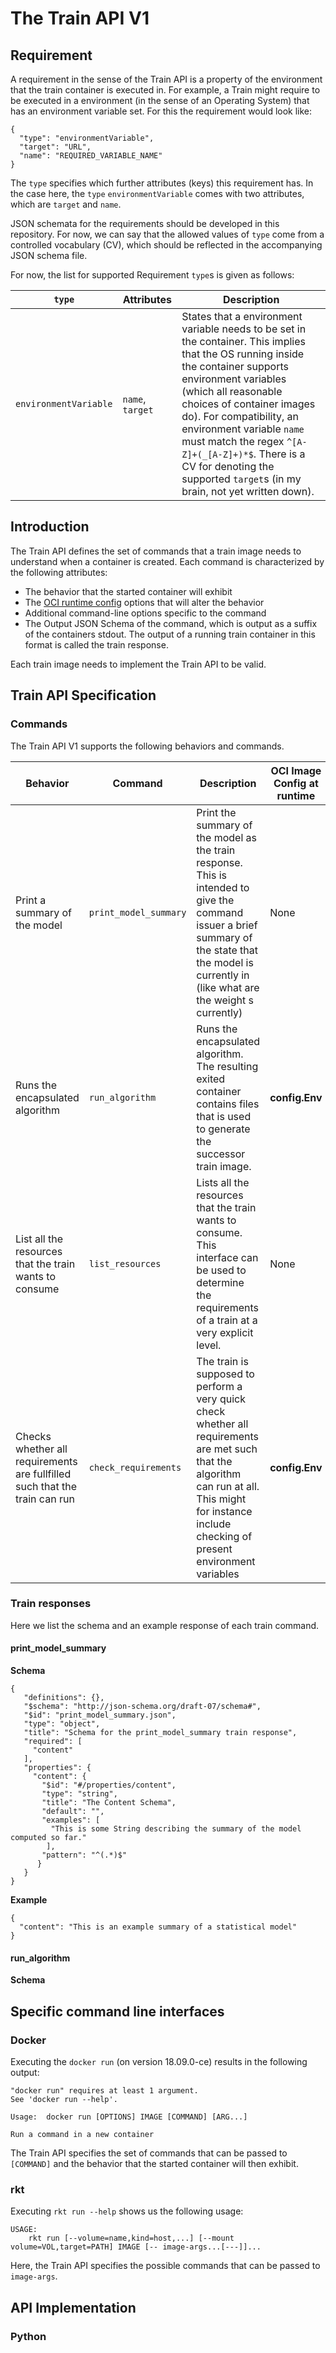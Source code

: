 # The Train API V1



## Requirement

A requirement in the sense of the Train API is a property of the
environment that the train container is executed in. For example, a Train
might require to be executed in a environment (in the sense of an Operating
System) that has an environment variable set. For this the requirement
would look like:

```
{
  "type": "environmentVariable",
  "target": "URL",
  "name": "REQUIRED_VARIABLE_NAME"
}
```
The `type` specifies which further attributes (keys) this requirement
has. In the case here, the `type` `environmentVariable` comes with two
attributes, which are `target` and `name`.

JSON schemata for the requirements should be developed in this repository.
For now, we can say that the allowed values of `type` come from a controlled
vocabulary (CV), which should be reflected in the accompanying JSON schema file.

For now, the list for supported Requirement `type`s is given as follows:

`type`                | Attributes           | Description
----------------------|----------------------|------------------------------------------
`environmentVariable` | `name`, `target`     | States that a environment variable needs to be set in the container. This implies that the OS running inside the container supports environment variables (which all reasonable choices of container images do). For compatibility, an environment variable `name` must match the regex `^[A-Z]+(_[A-Z]+)*$`. There is a CV for denoting the supported `target`s (in my brain, not yet written down).

## Introduction

The Train API defines the set of commands that a train image needs to understand
when a container is created. Each command is characterized by the following
attributes:
* The behavior that the started container will exhibit
* The [OCI runtime config](https://github.com/opencontainers/image-spec/blob/master/config.md)
  options that will alter the behavior
* Additional command-line options specific to the command
* The Output JSON Schema of the command, which is output as a suffix
  of the containers stdout. The output of a running train container in
  this format is called the train response.

Each train image needs to implement the Train API to be valid.

## Train API Specification

### Commands
The Train API V1 supports the following behaviors and commands.

Behavior                        | Command               | Description | OCI Image Config at runtime
--------------------------------|-----------------------|-------------|--------------------------
Print a summary of the model    | `print_model_summary` | Print the summary of the model as the train response. This is intended to give the command issuer a brief summary of the state that the model is currently in (like what are the weight s currently) | None
Runs the encapsulated algorithm | `run_algorithm`       | Runs the encapsulated algorithm. The resulting exited container contains files that is used to generate the successor train image. | **config.Env**
List all the resources that the train wants to consume | `list_resources` | Lists all the resources that the train wants to consume. This interface can be used to determine the requirements of a train at a very explicit level. | None
Checks whether all requirements are fullfilled such that the train can run | `check_requirements` | The train is supposed to perform a very quick check whether all requirements are met such that the algorithm can run at all.  This might for instance include checking of present environment variables | **config.Env**  

### Train responses
Here we list the schema and an example response of each train command.

#### print_model_summary
**Schema**
```
{
   "definitions": {},
   "$schema": "http://json-schema.org/draft-07/schema#",
   "$id": "print_model_summary.json",
   "type": "object",
   "title": "Schema for the print_model_summary train response",
   "required": [
     "content"
   ],
   "properties": {
     "content": {
       "$id": "#/properties/content",
       "type": "string",
       "title": "The Content Schema",
       "default": "",
       "examples": [
         "This is some String describing the summary of the model computed so far."
        ],
       "pattern": "^(.*)$"
      }
   }
}
```
**Example**
```
{
  "content": "This is an example summary of a statistical model"
}
```

#### run_algorithm
**Schema**





## Specific command line interfaces

### Docker
Executing the `docker run` (on version 18.09.0-ce) results in the following
output:
```
"docker run" requires at least 1 argument.
See 'docker run --help'.

Usage:  docker run [OPTIONS] IMAGE [COMMAND] [ARG...]

Run a command in a new container
```
The Train API specifies the set of commands that can be passed to `[COMMAND]`
and the behavior that the started container will then exhibit.

### rkt
Executing `rkt run --help` shows us the following usage:
```
USAGE:
	rkt run [--volume=name,kind=host,...] [--mount volume=VOL,target=PATH] IMAGE [-- image-args...[---]]...
```
Here, the Train API specifies the possible commands that can be passed
to `image-args`.




## API Implementation
### Python
